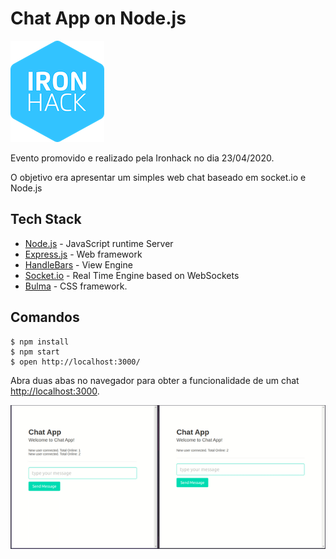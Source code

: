 # Chat App on Node.js

![logo-IronHack](readme-images/IronHack_logo.png)

Evento promovido e realizado pela Ironhack no dia 23/04/2020.

O objetivo era apresentar um simples web chat baseado em socket.io e Node.js

## Tech Stack
- [Node.js](https://nodejs.org/en/download/) - JavaScript runtime Server
- [Express.js](https://expressjs.com/) - Web framework
- [HandleBars](https://handlebarsjs.com/) - View Engine
- [Socket.io](https://socket.io/) - Real Time Engine based on WebSockets
- [Bulma](https://bulma.io/) - CSS framework.

## Comandos

```
$ npm install
$ npm start
$ open http://localhost:3000/
```

Abra duas abas no navegador para obter a funcionalidade de um chat [http://localhost:3000](http://localhost:3000).

![Demonstração](./readme-images/demonstration.gif)
